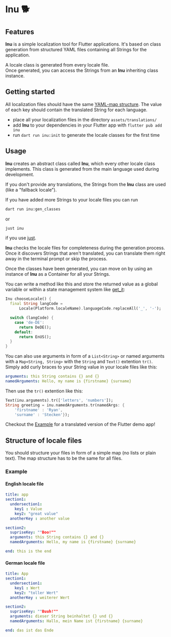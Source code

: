 <!--
This README describes the package. If you publish this package to pub.dev,
this README's contents appear on the landing page for your package.

For information about how to write a good package README, see the guide for
[writing package pages](https://dart.dev/guides/libraries/writing-package-pages).

For general information about developing packages, see the Dart guide for
[creating packages](https://dart.dev/guides/libraries/create-library-packages)
and the Flutter guide for
[developing packages and plugins](https://flutter.dev/developing-packages).
-->

# Inu 🐕

## Features

**Inu** is a simple localization tool for Flutter applications. It's based on class generation from structured YAML files containing all Strings for the application. 

A locale class is generated from every locale file.  
Once generated, you can access the Strings from an **Inu** inheriting class instance.

## Getting started

All localization files should have the same [YAML-map structure](#structure-of-locale-files). The value of each key should contain the translated String for each language.

- place all your localization files in the directory ```assets/translations/```
- add **Inu** to your dependencies in your Flutter app with ```flutter pub add inu```
- run ```dart run inu:init``` to generate the locale classes for the first time

## Usage

**Inu** creates an abstract class called **Inu**, which every other locale class implements. This class is generated from the main language used during development. 

If you don't provide any translations, the Strings from the **Inu** class are used (like a "fallback locale").

If you have added more Strings to your locale files you can run 
```sh
dart run inu:gen_classes
``` 
or 
```sh
just inu
``` 
if you use [just](https://github.com/casey/just).  

**Inu** checks the locale files for completeness during the generation process. Once it discovers Strings that aren't translated, you can translate them right away in the terminal prompt or skip the process.

Once the classes have been generated, you can move on by using an instance of **Inu** as a Container for all your Strings.  

You can write a method like this and store the returned value as a global variable or within a state management system like [get_it](https://pub.dev/packages/get_it):

```dart
Inu chooseLocale() {
  final String langCode =
      Locale(Platform.localeName).languageCode.replaceAll('_', '-');

  switch (langCode) {
    case 'de-DE':
      return DeDE();
    default:
      return EnUS();
  }
}
```

You can also use arguments in form of a ```List<String>``` or named arguments with a ```Map<String, String>``` with the ```String``` and ```Text()``` extention ```tr()```.  
Simply add curly braces to your String value in your locale files like this:

```yaml
arguments: this String contains {} and {}
namedArguments: Hello, my name is {firstname} {surname}
```

Then use the ```tr()``` extention like this:

```dart
Text(inu.arguments).tr(['letters', 'numbers']);
String greeting = inu.namedArguments.tr(namedArgs: { 
    'firstname' : 'Ryan',
    'surname' : 'Stecken'});
```

Checkout the [Example](https://pub.dev/packages/inu/example) for a translated version of the Flutter demo app!

## Structure of locale files

You should structure your files in form of a simple map (no lists or plain text). The map structure has to be the same for all files.

### Example

#### English locale file

```yaml
title: app
section1:
  undersection1:
    key1 : Value
    key2: "great value"
  anotherKey : another value

section2:
  supriseKey: ""Boo!""
  arguments: this String contains {} and {}
  namedArguments: Hello, my name is {firstname} {surname}

end: this is the end
```

#### German locale file

```yaml
title: App
section1:
  undersection1:
    key1 : Wert
    key2: "toller Wert"
  anotherKey : weiterer Wert

section2:
  supriseKey: ""Buuh!""
  arguments: dieser String beinhaltet {} und {}
  namedArguments: Hallo, mein Name ist {firstname} {surname}

end: das ist das Ende
```
